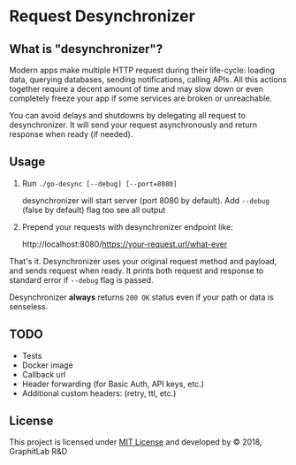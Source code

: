 # Request Desynchronizer

## What is "desynchronizer"?
Modern apps make multiple HTTP request during their life-cycle: loading data, querying databases, sending notifications, calling APIs. All this actions together require a decent amount of time and may slow down or even completely freeze your app if some services are broken or unreachable.

You can avoid delays and shutdowns by delegating all request to desynchronizer. It will send your request asynchronously and return response when ready (if needed).

## Usage
1. Run `./go-desync [--debug] [--port=8080]`

   desynchronizer will start server (port 8080 by default). Add `--debug` (false by default) flag too see all output
2. Prepend your requests with desynchronizer endpoint like:

   http://localhost:8080/https://your-request.url/what-ever


 That's it. Desynchronizer uses your original request method and payload, and sends request when ready. It prints both request and response to standard error if `--debug` flag is passed.

 Desynchronizer **always** returns `200 OK` status even if your path or data is senseless.

## TODO
 * Tests
 * Docker image
 * Callback url
 * Header forwarding (for Basic Auth, API keys, etc.)
 * Additional custom headers: (retry, ttl, etc.)

## License
This project is licensed under [MIT License](https://github.com/vladkras/go-desync/blob/master/LICENSE) and developed by &copy; 2018, GraphitLab R&D

